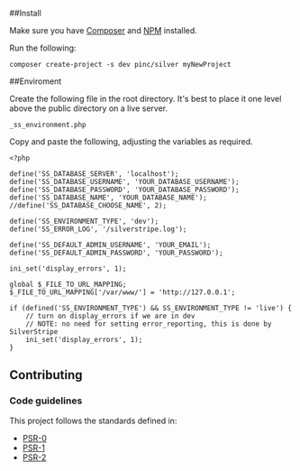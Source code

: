 ##Install

Make sure you have [Composer](https://getcomposer.org/) and [NPM](https://www.npmjs.com/) installed.

Run the following:

```
composer create-project -s dev pinc/silver myNewProject
```

##Enviroment

Create the following file in the root directory. It's best to place it one level above the public directory on a live server.

```
_ss_environment.php
```

Copy and paste the following, adjusting the variables as required.

```
<?php

define('SS_DATABASE_SERVER', 'localhost');
define('SS_DATABASE_USERNAME', 'YOUR_DATABASE_USERNAME');
define('SS_DATABASE_PASSWORD', 'YOUR_DATABASE_PASSWORD');
define('SS_DATABASE_NAME', 'YOUR_DATABASE_NAME');
//define('SS_DATABASE_CHOOSE_NAME', 2);

define('SS_ENVIRONMENT_TYPE', 'dev');
define('SS_ERROR_LOG', '/silverstripe.log');

define('SS_DEFAULT_ADMIN_USERNAME', 'YOUR_EMAIL');
define('SS_DEFAULT_ADMIN_PASSWORD', 'YOUR_PASSWORD');

ini_set('display_errors', 1);

global $_FILE_TO_URL_MAPPING;
$_FILE_TO_URL_MAPPING['/var/www/'] = 'http://127.0.0.1';

if (defined('SS_ENVIRONMENT_TYPE') && SS_ENVIRONMENT_TYPE != 'live') {
    // turn on display_errors if we are in dev
    // NOTE: no need for setting error_reporting, this is done by SilverStripe
    ini_set('display_errors', 1);
}
```

## Contributing

### Code guidelines

This project follows the standards defined in:

* [PSR-0](https://github.com/php-fig/fig-standards/blob/master/accepted/PSR-0.md)
* [PSR-1](https://github.com/php-fig/fig-standards/blob/master/accepted/PSR-1-basic-coding-standard.md)
* [PSR-2](https://github.com/php-fig/fig-standards/blob/master/accepted/PSR-2-coding-style-guide.md)
